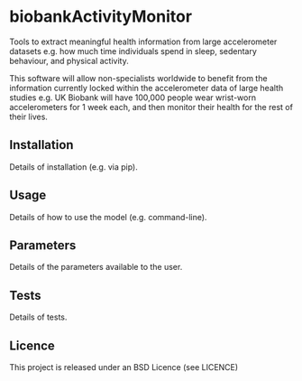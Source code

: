 biobankActivityMonitor
======================

Tools to extract meaningful health information from large accelerometer datasets e.g. how much time individuals spend in sleep, sedentary behaviour, and physical activity.

This software will allow non-specialists worldwide to benefit from the information currently locked within the accelerometer data of large health studies e.g. UK Biobank will have 100,000 people wear wrist-worn accelerometers for 1 week each, and then monitor their health for the rest of their lives.

<h2>Installation</h2>
Details of installation (e.g. via pip).

<h2>Usage</h2>
Details of how to use the model (e.g. command-line).

<h2>Parameters</h2>
Details of the parameters available to the user.

<h2>Tests</h2>
Details of tests.

<h2>Licence</h2>
This project is released under an BSD Licence (see LICENCE)

